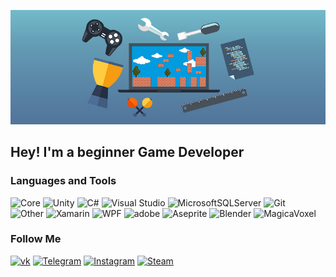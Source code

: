 ![Header](https://github.com/ShahzodHD/ShahzodHD/blob/main/assets/header.png) 

## Hey! I'm a beginner Game Developer

### Languages and Tools
![Core](https://img.shields.io/badge/-Core-red?style=for-the-badge)
![Unity](https://img.shields.io/badge/-Unity-%23000000?style=for-the-badge&logo=unity)
![C#](https://img.shields.io/badge/C%23-%23239120.svg?style=for-the-badge&logo=c-sharp&logoColor=white)
![Visual Studio](https://img.shields.io/badge/Visual%20Studio-5C2D91.svg?style=for-the-badge&logo=visual-studio&logoColor=white)
![MicrosoftSQLServer](https://img.shields.io/badge/Microsoft%20SQL%20Sever-CC2927?style=for-the-badge&logo=microsoft%20sql%20server&logoColor=white)
![Git](https://img.shields.io/badge/git-%23F05033.svg?style=for-the-badge&logo=git&logoColor=white)<br>
![Other](https://img.shields.io/badge/-Other-red?style=for-the-badge)
![Xamarin](https://img.shields.io/badge/Xamarin-3199DC?style=for-the-badge&logo=xamarin&logoColor=white)
![WPF](https://img.shields.io/badge/WPF-5C2D91?style=for-the-badge&logo=visual-studio&logoColor=white)
![adobe](https://img.shields.io/badge/ADOBE-%23FF0000?style=for-the-badge&logo=adobe&logoColor=white)
![Aseprite](https://img.shields.io/badge/Aseprite-7D929E?style=for-the-badge&logo=Aseprite&logoColor=white)
![Blender](https://img.shields.io/badge/blender-%23F5792A.svg?style=for-the-badge&logo=blender&logoColor=white)
![MagicaVoxel](https://img.shields.io/badge/MagicaVoxel-9400D3.svg?style=for-the-badge&logo=pixel&logoColor=white)

### Follow Me
[![vk](https://img.shields.io/badge/-ВКонтакте-4f7db3?style=for-the-badge&logo=VK)](https://vk.com/khalimov202)
[![Telegram](https://img.shields.io/badge/-Telegram-2CA5E0?style=for-the-badge&logo=telegram)](https://t.me/shahzodhd)
[![Instagram](https://img.shields.io/badge/-Instagram-%23E4405F?style=for-the-badge&logo=Instagram&logoColor=white)](https://www.instagram.com/khalimov02/)
[![Steam](https://img.shields.io/badge/-steam-%23000000?style=for-the-badge&logo=steam&logoColor=white)](https://steamcommunity.com/id/1504043)
